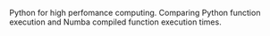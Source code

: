 Python for high perfomance computing. Comparing Python function execution and Numba compiled function execution times.
